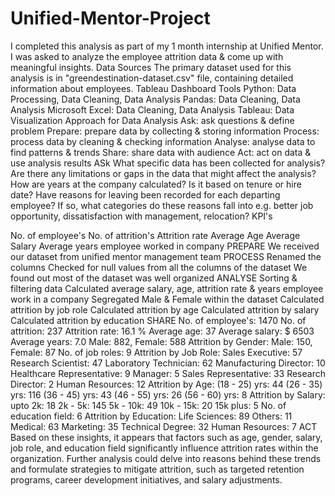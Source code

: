 # Unified-Mentor-Project
I completed this analysis as part of my 1 month internship at Unified Mentor. I was asked to analyze the employee attrition data & come up with meaningful insights.
Data Sources
The primary dataset used for this analysis is in "greendestination-dataset.csv" file, containing detailed information about employees.
Tableau Dashboard 
Tools
Python: Data Processing, Data Cleaning, Data Analysis
Pandas: Data Cleaning, Data Analysis
Microsoft Excel: Data Cleaning, Data Analysis
Tableau: Data Visualization
Approach for Data Analysis
Ask: ask questions & define problem
Prepare: prepare data by collecting & storing information
Process: process data by cleaning & checking information
Analyse: analyse data to find patterns & trends
Share: share data with audience
Act: act on data & use analysis results
ASk
What specific data has been collected for analysis? Are there any limitations or gaps in the data that might affect the analysis?
How are years at the company calculated? Is it based on tenure or hire date?
Have reasons for leaving been recorded for each departing employee? If so, what categories do these reasons fall into e.g. better job opportunity, dissatisfaction with management, relocation?
KPI's

No. of employee's
No. of attrition's
Attrition rate
Average Age
Average Salary
Average years employee worked in company
PREPARE
We received our dataset from unified mentor management team
PROCESS
Renamed the columns
Checked for null values from all the columns of the dataset
We found out most of the dataset was well organized
ANALYSE
Sorting & filtering data
Calculated average salary, age, attrition rate & years employee work in a company
Segregated Male & Female within the dataset
Calculated attrition by job role
Calculated attrition by age
Calculated attrition by salary
Calculated attrition by education
SHARE
No. of employee's: 1470
No. of attrition: 237
Attrition rate: 16.1 %
Average age: 37
Average salary: $ 6503
Average years: 7.0
Male: 882, Female: 588
Attrition by Gender: Male: 150, Female: 87
No. of job roles: 9
Attrition by Job Role:
Sales Executive: 57
Research Scientist: 47
Laboratory Technician: 62
Manufacturing Director: 10
Healthcare Representative: 9
Manager: 5
Sales Representative: 33
Research Director: 2
Human Resources: 12
Attrition by Age:
(18 - 25) yrs: 44
(26 - 35) yrs: 116
(36 - 45) yrs: 43
(46 - 55) yrs: 26
(56 - 60) yrs: 8
Attrition by Salary:
upto 2k: 18
2k - 5k: 145
5k - 10k: 49
10k - 15k: 20
15k plus: 5
No. of education field: 6
Attrition by Education:
Life Sciences: 89
Others: 11
Medical: 63
Marketing: 35
Technical Degree: 32
Human Resources: 7
ACT
Based on these insights, it appears that factors such as age, gender, salary, job role, and education field significantly influence attrition rates within the organization. Further analysis could delve into reasons behind these trends and formulate strategies to mitigate attrition, such as targeted retention programs, career development initiatives, and salary adjustments.
